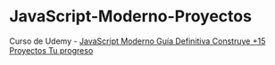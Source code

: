 # JavaScript-Moderno-Proyectos
Curso de Udemy - [JavaScript Moderno Guía Definitiva Construye +15 Proyectos Tu progreso](https://www.udemy.com/course/javascript-moderno-guia-definitiva-construye-10-proyectos/)


